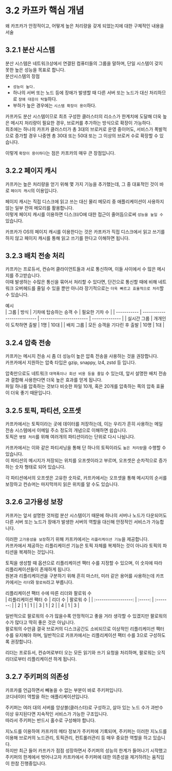# 3.2 카프카 핵심 개념


왜 카프카가 안정적이고, 어떻게 높은 처리량을 갖게 되었는지에 대한 구체적인 내용을 서술  


## 3.2.1 분산 시스템

분산 시스템은 네트워크상에서 연결된 컴퓨터들의 그룹을 말하며, 단일 시스템이 갖지 못한 높은 성능을 목표로 합니다.  
분산시스템의 장점  
- `성능이 높다.`
- 하나의 서버 또는 노드 등에 장애가 발생할 때 다른 서버 또는 노드가 대신 처리하므로 `장애 대응이 탁월`하다.
- 부하가 높은 경우에는 `시스템 확장이 용이`하다.

카프카도 분산 시스템이므로 최초 구성한 클러스터의 리소스가 한계치에 도달해 더욱 높은 메시지 처리량이 필요한 경우, 브로커를 추가하는 방식으로 확장이 가능하다.  
최초에는 하나의 카프카 클러스터가 총 3대의 브로커로 운영 중이어도, 서비스가 폭발적으로 증가할 경우 나중엔 총 30대 또는 50대 또는 그 이상의 브로커 수로 확장할 수 있습니다.  

이렇게 `확장이 용이하다`는 점은 카프카의 매우 큰 장점입니다.  

## 3.2.2 페이지 캐시

카프카는 높은 처리량을 얻기 위해 몇 가지 기능을 추가했는데, 그 중 대표적인 것이 바로 `페이지 캐시`의 이용입니다.  

페이지 캐시는 직접 디스크에 읽고 쓰는 대신 물리 메모리 중 애플리케이션이 사용하지 않는 일부 잔여 메모리를 활용합니다.  
이렇게 페이지 캐시를 이용하면 디스크I/O에 대한 접근이 줄어듬으로써 `성능을 높일 수` 있습니다.  

카프카가 OS의 페이지 캐시를 이용한다는 것은 카프카가 직접 디스크에서 읽고 쓰기를 하지 않고 페이지 캐시를 통해 읽고 쓰기를 한다고 이해하면 됩니다.  

## 3.2.3 배치 전송 처리 

카프카는 프로듀서, 컨슈머 클라이언트들과 서로 통신하며, 이들 사이에서 수 많은 메시지를 주고받습니다.  
이때 발생하는 수많은 통신을 묶어서 처리할 수 있다면, 단건으로 통신할 때에 비해 네트워크 오버헤드를 줄일 수 있을 뿐만 아니라 장기적으로는 `더욱 빠르고 효율적으로 처리`할 수 있습니다.  

예시  
| 그룹        | 방식                       | 기차에 탑승하는 승객 수 | 필요한 기차 수 |
| ----------- | -------------------------- | ----------------------- | -------------- |
| 실시간 그룹 | 개개인이 도착하면 출발     | 1명                     | 10대           |
| 배치 그룹   | 모든 승객을 기다린 후 출발 | 10명                    | 1대 |  


## 3.2.4 압축 전송 

카프카는 메시지 전송 시 좀 더 성능이 높은 압축 전송을 사용하는 것을 권장합니다.  
카프카에서 지원하는 압축 타입은 gzip, snappy, lz4, zstd 등 입니다.  

압축만으로도 네트워크 `대역폭이나 회선 비용 등을 줄일` 수 있는데, 앞서 설명한 배치 전송과 결합해 사용한다면 더욱 높은 효과를 얻게 됩니다.  
파일 하나를 압축하는 것보다 비슷한 파일 10개, 혹은 20개를 압축하는 쪽의 압축 효율이 더욱 좋기 때문입니다.  


## 3.2.5 토픽, 파티션, 오프셋

카프카에서는 토픽이라는 곳에 데이터를 저장하는데, 이는 우리가 흔히 사용하는 메일 전송 시스템에서 이메일 주소 정도의 개념으로 이해하면 쉽습니다.  
토픽은 `병렬 처리`를 위해 여러개의 파티션이라는 단위로 다시 나뉩니다.  

카프카에서는 이와 같은 파티셔닝을 통해 단 하나의 토픽이라도 `높은 처리량`을 수행할 수 있습니다.  
이 파티션의 메시지가 저장되는 위치를 오프셋이라고 부르며, 오프셋은 순차적으로 증가하는 숫자 형태로 되어 있습니다.  

각 파티션에서의 오프셋은 고유한 숫자로, 카프카에서는 오프셋을 통해 메시지의 순서를 보장하고 컨슈머는 마지막까지 읽은 위치를 알 수도 있습니다.  


## 3.2.6 고가용성 보장

카프카는 앞서 설명한 것처럼 분산 시스템이기 때문에 하나의 서버나 노드가 다운되어도 다른 서버 또는 노드가 장애가 발생한 서버의 역할을 대신해 안정적인 서비스가 가능합니다.  

이러한 `고가용성을 보장`하기 위해 카프카에서는 `리플리케이션 기능`을 제공합니다.  
카프카에서 제공하는 리플리케이션 기능은 토픽 자체를 복제하는 것이 아니라 토픽의 파티션을 복제하는 것입니다.  

토픽을 생성할 때 옵션으로 리플리케이션 팩터 수를 지정할 수 있으며, 이 숫자에 따라 리플리케이션들이 존재하게 됩니다.  
원본과 리플리케이션을 구분하기 위해 흔히 마스터, 미러 같은 용어를 사용하는데 카프카에서는 `리더`와 `팔로워`라고 부릅니다.  

리플리케이션 팩터 수에 따른 리더와 팔로워 수  
| 리플리케이션 팩터 수 | 리더 수 | 팔로워 수 |
| :------------------: | :-----: | :-------: |
|          2           |    1    |     1     |
|          3           |    1    |     2     |
|          4           |    1    |     3     |   

일반적으로 팔로워의 수가 많을수록 안정적이고 좋을 거라 생각할 수 있겠지만 팔로워의 수가 많다고 딱히 좋은 것은 아닙니다.  
팔로워의 수만큼 결국 브로커의 디스크공간도 소비되므로 이상적인 리플리케이션 팩터 수를 유지해야 하며, 일반적으로 카프카에서는 리플리케이션 팩터 수를 3으로 구성하도록 권장합니다.  

리더는 프로듀서, 컨슈머로부터 오는 모든 읽기와 쓰기 요청을 처리하며, 팔로워는 오직 리더로부터 리플리케이션 하게 됩니다.  

## 3.2.7 주키퍼의 의존성

카프카를 언급하면서 빼놓을 수 없는 부분이 바로 주키퍼입니다.  
코디네이터 역할을 하는 애플리케이션입니다.  

주키퍼는 여러 대의 서버를 앙상블(클러스터)로 구성하고, 살아 있는 노드 수가 과반수 이상 유지된다면 지속적인 서비스가 가능한 구조입니다.  
따라서 주키퍼는 반드시 홀수로 구성해야 합니다.  

지노드를 이용하여 카프카의 메타 정보가 주키퍼에 기록되며, 주키퍼는 이러한 지노드를 이용해 브로커의 노드관리, 토픽관리, 컨트롤러관리 등 매우 중요한 역할을 하고 있습니다.  
하지만 최근 들어 카프카가 점점 성장하면서 주키퍼의 성능의 한계가 들어나기 시작했고 주키퍼의 한계에서 벗어나고자 카프카에서 주키퍼에 대한 의존성을 제거하려는 움직임이 한참 진행중입니다.  








